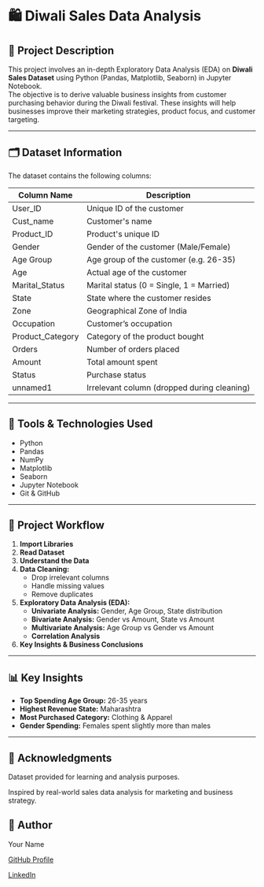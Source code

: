 # 🛍️ Diwali Sales Data Analysis

## 📌 Project Description

This project involves an in-depth Exploratory Data Analysis (EDA) on **Diwali Sales Dataset** using Python (Pandas, Matplotlib, Seaborn) in Jupyter Notebook.  
The objective is to derive valuable business insights from customer purchasing behavior during the Diwali festival. These insights will help businesses improve their marketing strategies, product focus, and customer targeting.

---

## 🗂️ Dataset Information

The dataset contains the following columns:

| Column Name        | Description                          |
|-------------------|--------------------------------------|
| User_ID           | Unique ID of the customer             |
| Cust_name         | Customer's name                      |
| Product_ID        | Product's unique ID                   |
| Gender            | Gender of the customer (Male/Female)  |
| Age Group         | Age group of the customer (e.g. 26-35)|
| Age               | Actual age of the customer            |
| Marital_Status    | Marital status (0 = Single, 1 = Married)|
| State             | State where the customer resides      |
| Zone              | Geographical Zone of India            |
| Occupation        | Customer’s occupation                 |
| Product_Category  | Category of the product bought        |
| Orders            | Number of orders placed               |
| Amount            | Total amount spent                    |
| Status            | Purchase status                       |
| unnamed1          | Irrelevant column (dropped during cleaning)|

---

## 🧰 Tools & Technologies Used

- Python
- Pandas
- NumPy
- Matplotlib
- Seaborn
- Jupyter Notebook
- Git & GitHub

---

## 📝 Project Workflow

1. **Import Libraries**
2. **Read Dataset**
3. **Understand the Data**
4. **Data Cleaning:**
   - Drop irrelevant columns
   - Handle missing values
   - Remove duplicates
5. **Exploratory Data Analysis (EDA):**
   - **Univariate Analysis:** Gender, Age Group, State distribution
   - **Bivariate Analysis:** Gender vs Amount, State vs Amount
   - **Multivariate Analysis:** Age Group vs Gender vs Amount
   - **Correlation Analysis**
6. **Key Insights & Business Conclusions**

---

## 📊 Key Insights

- **Top Spending Age Group:** 26-35 years
- **Highest Revenue State:** Maharashtra
- **Most Purchased Category:** Clothing & Apparel
- **Gender Spending:** Females spent slightly more than males

---
## 🙌 Acknowledgments
Dataset provided for learning and analysis purposes.

Inspired by real-world sales data analysis for marketing and business strategy.

## 📌 Author
Your Name  

[GitHub Profile](https://github.com/naveenkumar279)  

[LinkedIn](https://www.linkedin.com/in/naveen-kumar-924193255?utm_source=share&utm_campaign=share_via&utm_content=profile&utm_medium=android_app )  


